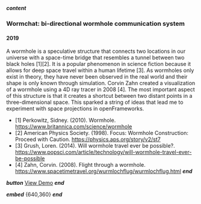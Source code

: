 ___content___
### Wormchat: bi-directional wormhole communication system
#### 2019

A wormhole is a speculative structure that connects two locations in our universe with a space-time bridge that resembles a tunnel between two black holes [1][2]. It is a popular phenomenon in science fiction because it allows for deep space travel within a human lifetime [3]. As wormholes only exist in theory, they have never been observed in the real world and their shape is only known through simulation. Corvin Zahn created a visualization of a wormhole using a 4D ray tracer in 2008 [4]. The most important aspect of this structure is that it creates a shortcut between two distant points in a three-dimensional space. This sparked a string of ideas that lead me to experiment with space projections in openFrameworks.

- [1] Perkowitz, Sidney. (2010). Wormhole. https://www.britannica.com/science/wormhole
- [2] American Physics Society. (1998). Focus: Wormhole Construction: Proceed with Caution. https://physics.aps.org/story/v2/st7
- [3] Grush, Loren. (2014). Will wormhole travel ever be possible?. https://www.popsci.com/article/technology/will-wormhole-travel-ever-be-possible
- [4] Zahn, Corvin. (2008). Flight through a wormhole. https://www.spacetimetravel.org/wurmlochflug/wurmlochflug.html
___end___

___button___
[View Demo](https://www.youtube.com/watch?v=z-0F9epk_Vo)
___end___

___embed___
[](https://www.youtube.com/embed/z-0F9epk_Vo){640,360}
___end___
